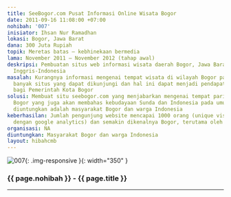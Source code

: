 ```yaml
---
title: SeeBogor.com Pusat Informasi Online Wisata Bogor
date: 2011-09-16 11:08:00 +07:00
nohibah: '007'
inisiator: Ihsan Nur Ramadhan
lokasi: Bogor, Jawa Barat
dana: 300 Juta Rupiah
topik: Meretas batas – kebhinekaan bermedia
lama: November 2011 – November 2012 (tahap awal)
deskripsi: Pembuatan situs web informasi wisata daerah Bogor, Jawa Barat dwibahasa
  Inggris-Indonesia
masalah: Kurangnya informasi mengenai tempat wisata di wilayah Bogor padahal masih
  banyak situs yang dapat dikunjungi dan hal ini dapat menjadi pendapatan tambahan
  bagi Pemerintah Kota Bogor
solusi: Membuat situ seebogor.com yang menjabarkan mengenai tempat pariwisata di wilayah
  Bogor yang juga akan membahas kebudayaan Sunda dan Indonesia pada umumnya. Yang
  diuntungkan adalah masyarakat Bogor dan warga Indonesia
keberhasilan: Jumlah pengunjung website mencapai 1000 orang (unique visitor, dicek
  dengan google analytics) dan semakin dikenalnya Bogor, terutama oleh wisatawan asing
organisasi: NA
diuntungkan: Masyarakat Bogor dan warga Indonesia
layout: hibahcmb
---
```


![007](/static/img/hibahcmb/007.png){: .img-responsive }{: width="350" }

### {{ page.nohibah }} - {{ page.title }}

---
